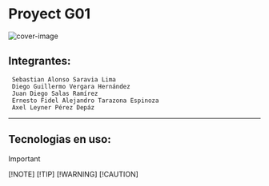 # Proyect G01  

![cover-image](https://encrypted-tbn0.gstatic.com/images?q=tbn:ANd9GcQAbE7LwDmCoTMizRzvlDIAGt3NYuIOFOkjAA&usqp=CAU)

## Integrantes: 

```
 Sebastian Alonso Saravia Lima
 Diego Guillermo Vergara Hernández
 Juan Diego Salas Ramírez
 Ernesto Fidel Alejandro Tarazona Espinoza
 Axel Leyner Pérez Depáz
```
--- 
## Tecnologias en uso: 

> [!IMPORTANT]
> [!NOTE]
> [!TIP]
> [!WARNING]
> [!CAUTION]
